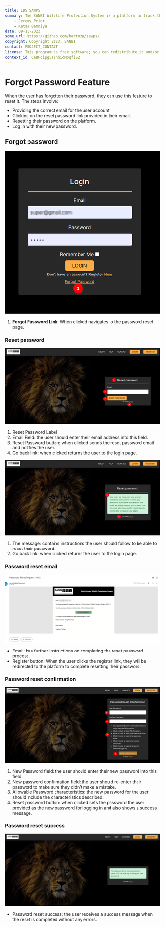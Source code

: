```yaml
---
title: IDS SAWPS
summary: The SANBI Wildlife Protection System is a platform to track the population levels of endangered wildlife.
    - Jeremy Prior
    - Ketan Bamniya
date: 09-11-2023
some_url: https://github.com/kartoza/sawps/
copyright: Copyright 2023, SANBI
contact: PROJECT_CONTACT
license: This program is free software; you can redistribute it and/or modify it under the terms of the GNU Affero General Public License as published by the Free Software Foundation; either version 3 of the License, or (at your option) any later version.
context_id: Ca8Fcipg5T8nhidMoqfiS2
---
```


# Forgot Password Feature

When the user has forgotten their password, they can use this feature to reset it.
The steps involve:

* Providing the correct email for the user account.
* Clicking on the reset password link provided in their email.
* Resetting their password on the platform.
* Log in with their new password.

## Forgot password

![Forgot Password 1](./img/forgot-password-1.png)

1. **Forgot Password Link**: When clicked navigates to the password reset page.

### Reset password

![Forgot Password 2](./img/forgot-password-2.png)

1. Reset Password Label
2. Email Field: the user should enter their email address into this field.
3. Reset Password button: when clicked sends the reset password email and notifies the user.
4. Go back link: when clicked returns the user to the login page.

![Forgot Password 3](./img/forgot-password-3.png)

1. The message: contains instructions the user should follow to be able to reset their password.
2. Go back link: when clicked returns the user to the login page.

### Password reset email

![Forgot Password 4](./img/forgot-password-4.png)

* Email: has further instructions on completing the reset password process.
* Register button: When the user clicks the register link, they will be redirected to the platform to complete resetting their password.

### Password reset confirmation

![Forgot Password 5](./img/forgot-password-5.png)

1. New Password field: the user should enter their new password into this field.
2. New password confirmation field: the user should re-enter their password to make sure they didn’t make a mistake.
3. Allowable Password characteristics: the new password for the user should include the characteristics described.
4. Reset password button: when clicked sets the password the user provided as the new password for logging in and also shows a success message.

### Password reset success

![Forgot Password 6](./img/forgot-password-6.png)

* Password reset success: the user receives a success message when the reset is completed without any errors.
